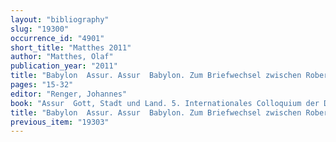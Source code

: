 ```yaml
---
layout: "bibliography"
slug: "19300"
occurrence_id: "4901"
short_title: "Matthes 2011"
author: "Matthes, Olaf"
publication_year: "2011"
title: "Babylon ­ Assur. Assur ­ Babylon. Zum Briefwechsel zwischen Robert Koldewey und Walter Andrae"
pages: "15-32"
editor: "Renger, Johannes"
book: "Assur ­ Gott, Stadt und Land. 5. Internationales Colloquium der Deutschen Orient-Gesellschaft 18.-21. Februar 2004 in Berlin, Colloquien der Deutschen Orient-Gesellschaft 5 (Wiesbaden)"
title: "Babylon ­ Assur. Assur ­ Babylon. Zum Briefwechsel zwischen Robert Koldewey und Walter Andrae"
previous_item: "19303"
---
```

